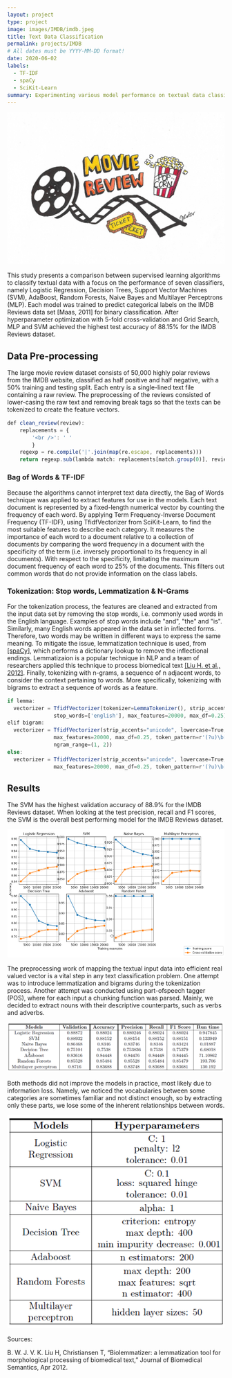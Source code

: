 ```yaml
---
layout: project
type: project
image: images/IMDB/imdb.jpeg
title: Text Data Classification
permalink: projects/IMDB
# All dates must be YYYY-MM-DD format!
date: 2020-06-02
labels:
  - TF-IDF
  - spaCy
  - SciKit-Learn
summary: Experimenting various model performance on textual data classification with 20newsgroups [Lang,1995] & IMDB movie review dataset [Maas et al., 2011] 
---
```

<img class="ui medium right floated rounded image" src="../images/IMDB/IMDB_review.jpeg">

This study presents a comparison between supervised learning algorithms to classify textual data with a focus on the performance of seven classifiers, namely Logistic Regression, Decision Trees, Support Vector Machines (SVM), AdaBoost, Random Forests, Naive Bayes and Multilayer Perceptrons (MLP). Each model was trained to predict categorical labels on the IMDB Reviews data set [Maas, 2011] for binary classification. After hyperparameter optimization with 5-fold cross-validation and Grid Search, MLP and SVM achieved the highest test accuracy of 88.15% for the IMDB Reviews dataset.

## Data Pre-processing
The large movie review dataset consists of 50,000 highly polar reviews from the IMDB website,
classified as half positive and half negative, with a 50% training and testing split. Each entry
is a single-lined text file containing a raw review. The preprocessing of the reviews consisted of
lower-casing the raw text and removing break tags so that the texts can be tokenized to create the
feature vectors.

```js
def clean_review(review):   
	replacements = {
		'<br />': ' '
		}
	regexp = re.compile('|'.join(map(re.escape, replacements)))    
	return regexp.sub(lambda match: replacements[match.group(0)], review)

```
### Bag of Words & TF-IDF
Because the algorithms cannot interpret text data directly, the Bag of Words technique was applied
to extract features for use in the models. Each text document is represented by a fixed-length
numerical vector by counting the frequency of each word. By applying Term Frequency-Inverse
Document Frequency (TF-IDF), using TfidfVectorizer from SciKit-Learn, to find the most suitable
features to describe each category. It measures the importance of each word to a document relative
to a collection of documents by comparing the word frequency in a document with the specificity
of the term (i.e. inversely proportional to its frequency in all documents). With respect to the
specificity, limitating the maximum document frequency of each word to 25% of the documents.
This filters out common words that do not provide information on the class labels.

### Tokenization: Stop words, Lemmatization & N-Grams

For the tokenization process, the features are cleaned and extracted from the input data set by removing
the stop words, i.e. commonly used words in the English language. Examples of stop words include
"and", "the" and "is". Similarly, many English words appeared in the data set in inflected forms.
Therefore, two words may be written in different ways to express the same meaning. To mitigate
the issue, lemmatization technique is used, from  <a href="https://spacy.io/">[spaCy]</a>, which performs a dictionary
lookup to remove the inflectional endings. Lemmatizaion is a popular technique in NLP and a
team of researchers applied this technique to process biomedical text <a href="https://www.ncbi.nlm.nih.gov/pmc/articles/PMC3359276/">[Liu H. et al., 2012]</a>. Finally, tokenizing with n-grams, a sequence of n adjacent words, to consider the context pertaining to words.
More specifically, tokenizing with bigrams to extract a sequence of words as a feature.

```js
if lemma:
  vectorizer = TfidfVectorizer(tokenizer=LemmaTokenizer(), strip_accents="unicode", lowercase=True,
               stop_words=['english'], max_features=20000, max_df=0.25)
elif bigram:
  vectorizer = TfidfVectorizer(strip_accents="unicode", lowercase=True, stop_words=['english'],
               max_features=20000, max_df=0.25, token_pattern=r'(?u)\b[A-Za-z]\w+\b',
               ngram_range=(1, 2))
else:
  vectorizer = TfidfVectorizer(strip_accents="unicode", lowercase=True, stop_words=['english'],
               max_features=20000, max_df=0.25, token_pattern=r'(?u)\b[A-Za-z]\w+\b')
```

## Results

The SVM has the highest validation accuracy of 88.9% for the IMDB Reviews dataset. When looking at the test precision, recall and F1 scores, the SVM is the overall best performing model for the IMDB Reviews dataset.
<p align="center">
 <img class="ui Large right floated rounded image" src="../images/IMDB/results.png">
</p>

The preprocessing work of mapping the textual input data into efficient real valued vector
is a vital step in any text classification problem. One attempt was to introduce lemmatization
and bigrams during the tokenization process. Another attempt was conducted using part-ofspeech
tagger (POS), where for each input a chunking function was parsed. Mainly, we decided
to extract nouns with their descriptive counterparts, such as verbs and adverbs.

<p align="center">
 <img class="ui Large left floated rounded image" src="../images/IMDB/models.png">
</p>

Both methods did not improve the models in practice, most likely due to information loss. Namely, we noticed
the vocabularies between some categories are sometimes familiar and not distinct enough, so by
extracting only these parts, we lose some of the inherent relationships between words.
<p align="center">
 <img class="ui medium left floated rounded image" src="../images/IMDB/hyperparameters.png">
</p>


Sources:

B. W. J. V. K. Liu H, Christiansen T, “Biolemmatizer: a lemmatization tool for morphological
processing of biomedical text,” Journal of Biomedical Semantics, Apr 2012.
